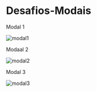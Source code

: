 # Desafios-Modais

Modal 1

![modal1](https://user-images.githubusercontent.com/90789503/182283973-b856584c-d357-41d3-b103-002541b36ca5.png)


Modaal 2

![modal2](https://user-images.githubusercontent.com/90789503/182283984-3ea11261-6483-40ac-94b9-fe8fd5619a24.png)

Modal 3

![modal3](https://user-images.githubusercontent.com/90789503/182283989-f4b2037a-85d8-440a-8fa3-5dccedfa5b89.png)


